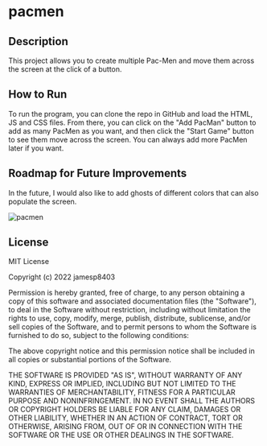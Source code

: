 # pacmen

## Description

This project allows you to create multiple Pac-Men and move them across the screen at the click of a button. 

## How to Run

To run the program, you can clone the repo in GitHub and load the HTML, JS and CSS files. From there, you can 
click on the "Add PacMan" button to add as many PacMen as you want, and then click the "Start Game" button to
see them move across the screen. You can always add more PacMen later if you want.

## Roadmap for Future Improvements

In the future, I would also like to add ghosts of different colors that can also populate the screen.

![pacmen](https://user-images.githubusercontent.com/106566230/184941583-e97fd59b-c9d0-45a5-a06c-435275d35ad1.png)

## License

MIT License

Copyright (c) 2022 jamesp8403

Permission is hereby granted, free of charge, to any person obtaining a copy
of this software and associated documentation files (the "Software"), to deal
in the Software without restriction, including without limitation the rights
to use, copy, modify, merge, publish, distribute, sublicense, and/or sell
copies of the Software, and to permit persons to whom the Software is
furnished to do so, subject to the following conditions:

The above copyright notice and this permission notice shall be included in all
copies or substantial portions of the Software.

THE SOFTWARE IS PROVIDED "AS IS", WITHOUT WARRANTY OF ANY KIND, EXPRESS OR
IMPLIED, INCLUDING BUT NOT LIMITED TO THE WARRANTIES OF MERCHANTABILITY,
FITNESS FOR A PARTICULAR PURPOSE AND NONINFRINGEMENT. IN NO EVENT SHALL THE
AUTHORS OR COPYRIGHT HOLDERS BE LIABLE FOR ANY CLAIM, DAMAGES OR OTHER
LIABILITY, WHETHER IN AN ACTION OF CONTRACT, TORT OR OTHERWISE, ARISING FROM,
OUT OF OR IN CONNECTION WITH THE SOFTWARE OR THE USE OR OTHER DEALINGS IN THE
SOFTWARE.
